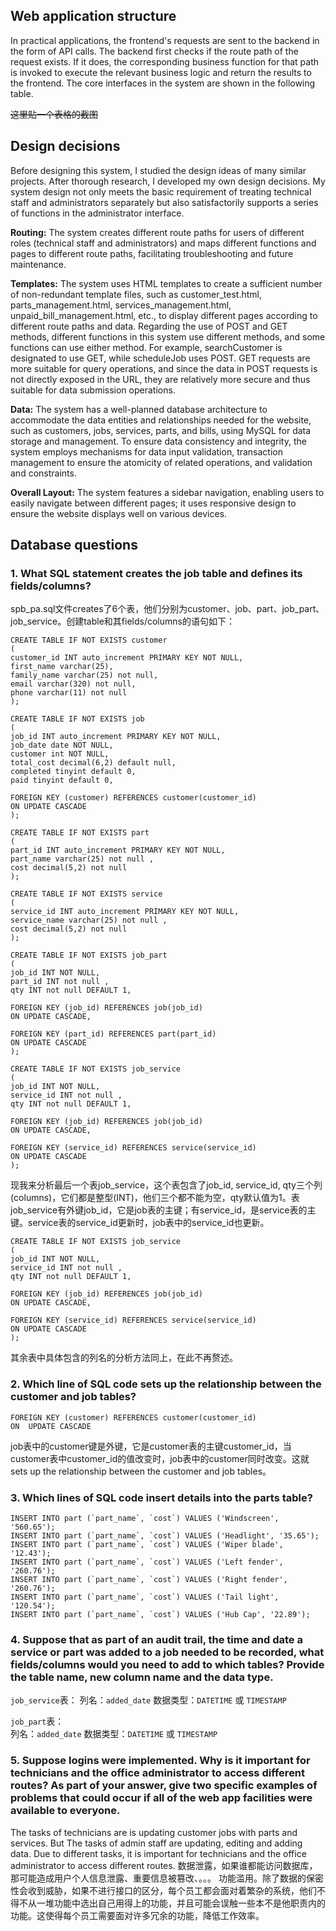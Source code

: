 ## Web application structure

In practical applications, the frontend's requests are sent to the backend in the form of API calls. The backend first checks if the route path of the request exists. If it does, the corresponding business function for that path is invoked to execute the relevant business logic and return the results to the frontend. The core interfaces in the system are shown in the following table.

~~这里贴一个表格的截图~~



## Design decisions

Before designing this system, I studied the design ideas of many similar projects. After thorough research, I developed my own design decisions. My system design not only meets the basic requirement of treating technical staff and administrators separately but also satisfactorily supports a series of functions in the administrator interface.

**Routing:** The system creates different route paths for users of different roles (technical staff and administrators) and maps different functions and pages to different route paths, facilitating troubleshooting and future maintenance.

**Templates:** The system uses HTML templates to create a sufficient number of non-redundant template files, such as customer_test.html, parts_management.html, services_management.html, unpaid_bill_management.html, etc., to display different pages according to different route paths and data. Regarding the use of POST and GET methods, different functions in this system use different methods, and some functions can use either method. For example, searchCustomer is designated to use GET, while scheduleJob uses POST. GET requests are more suitable for query operations, and since the data in POST requests is not directly exposed in the URL, they are relatively more secure and thus suitable for data submission operations.

**Data:** The system has a well-planned database architecture to accommodate the data entities and relationships needed for the website, such as customers, jobs, services, parts, and bills, using MySQL for data storage and management. To ensure data consistency and integrity, the system employs mechanisms for data input validation, transaction management to ensure the atomicity of related operations, and validation and constraints.

**Overall Layout:** The system features a sidebar navigation, enabling users to easily navigate between different pages; it uses responsive design to ensure the website displays well on various devices.

## Database questions
### 1.  What SQL statement creates the job table and defines its fields/columns?  
spb_pa.sql文件creates了6个表，他们分别为customer、job、part、job_part、job_service。创建table和其fields/columns的语句如下：

```
CREATE TABLE IF NOT EXISTS customer
(
customer_id INT auto_increment PRIMARY KEY NOT NULL,
first_name varchar(25),
family_name varchar(25) not null,
email varchar(320) not null,
phone varchar(11) not null
);
  
CREATE TABLE IF NOT EXISTS job
(
job_id INT auto_increment PRIMARY KEY NOT NULL,
job_date date NOT NULL,
customer int NOT NULL,
total_cost decimal(6,2) default null,
completed tinyint default 0,
paid tinyint default 0,

FOREIGN KEY (customer) REFERENCES customer(customer_id)
ON UPDATE CASCADE
);

CREATE TABLE IF NOT EXISTS part
(
part_id INT auto_increment PRIMARY KEY NOT NULL,
part_name varchar(25) not null ,
cost decimal(5,2) not null
);

CREATE TABLE IF NOT EXISTS service
(
service_id INT auto_increment PRIMARY KEY NOT NULL,
service_name varchar(25) not null ,
cost decimal(5,2) not null
);

CREATE TABLE IF NOT EXISTS job_part
(
job_id INT NOT NULL,
part_id INT not null ,
qty INT not null DEFAULT 1,

FOREIGN KEY (job_id) REFERENCES job(job_id)
ON UPDATE CASCADE,

FOREIGN KEY (part_id) REFERENCES part(part_id)
ON UPDATE CASCADE
);

CREATE TABLE IF NOT EXISTS job_service
(
job_id INT NOT NULL,
service_id INT not null ,
qty INT not null DEFAULT 1,

FOREIGN KEY (job_id) REFERENCES job(job_id)
ON UPDATE CASCADE,

FOREIGN KEY (service_id) REFERENCES service(service_id)
ON UPDATE CASCADE
);
```
现我来分析最后一个表job_service，这个表包含了job_id, service_id, qty三个列(columns)，它们都是整型(INT)，他们三个都不能为空，qty默认值为1。表job_service有外键job_id，它是job表的主键；有service_id，是service表的主键。service表的service_id更新时，job表中的service_id也更新。
```
CREATE TABLE IF NOT EXISTS job_service
(
job_id INT NOT NULL,
service_id INT not null ,
qty INT not null DEFAULT 1,

FOREIGN KEY (job_id) REFERENCES job(job_id)
ON UPDATE CASCADE,

FOREIGN KEY (service_id) REFERENCES service(service_id)
ON UPDATE CASCADE
);
```
其余表中具体包含的列名的分析方法同上，在此不再赘述。
### 2. Which line of SQL code sets up the relationship between the customer and job tables?
```
FOREIGN KEY (customer) REFERENCES customer(customer_id)
ON  UPDATE CASCADE
```
job表中的customer键是外键，它是customer表的主键customer_id，当customer表中customer_id的值改变时，job表中的customer同时改变。这就sets up the relationship between the customer and job tables。

### 3. Which lines of SQL code insert details into the parts table?
```
INSERT INTO part (`part_name`, `cost`) VALUES ('Windscreen', '560.65');
INSERT INTO part (`part_name`, `cost`) VALUES ('Headlight', '35.65');
INSERT INTO part (`part_name`, `cost`) VALUES ('Wiper blade', '12.43');
INSERT INTO part (`part_name`, `cost`) VALUES ('Left fender', '260.76');
INSERT INTO part (`part_name`, `cost`) VALUES ('Right fender', '260.76');
INSERT INTO part (`part_name`, `cost`) VALUES ('Tail light', '120.54');
INSERT INTO part (`part_name`, `cost`) VALUES ('Hub Cap', '22.89');
```
### 4. Suppose that as part of an audit trail, the time and date a service or part was added to a job needed to be recorded, what fields/columns would you need to add to which tables? Provide the table name, new column name and the data type. 
`job_service`表： 
 列名：`added_date`
 数据类型：`DATETIME`  或  `TIMESTAMP`
    
 `job_part`表：   
 列名：`added_date`
数据类型：`DATETIME`  或  `TIMESTAMP`

### 5. Suppose logins were implemented. Why is it important for technicians and the office administrator to access different routes? As part of your answer, give two specific examples of problems that could occur if all of the web app facilities were available to everyone.
The tasks of technicians are is updating customer jobs with parts and services. But The tasks of admin staff are updating, editing and adding data. Due to different tasks, it is important for technicians and the office administrator to access different routes. 
数据泄露，如果谁都能访问数据库，那可能造成用户个人信息泄露、重要信息被篡改、。。。
功能滥用。除了数据的保密性会收到威胁，如果不进行接口的区分，每个员工都会面对着繁杂的系统，他们不得不从一堆功能中选出自己用得上的功能，并且可能会误触一些本不是他职责内的功能。这使得每个员工需要面对许多冗余的功能，降低工作效率。

